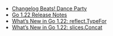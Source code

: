 - [Changelog Beats! Dance Party](https://changelog.com/beats/dance-party)
- [Go 1.22 Release Notes](https://tip.golang.org/doc/go1.22)
- [What’s New in Go 1.22: reflect.TypeFor](https://blog.carlana.net/post/2024/golang-reflect-type-for/)
- [What’s New in Go 1.22: slices.Concat](https://blog.carlana.net/post/2024/golang-slices-concat/)